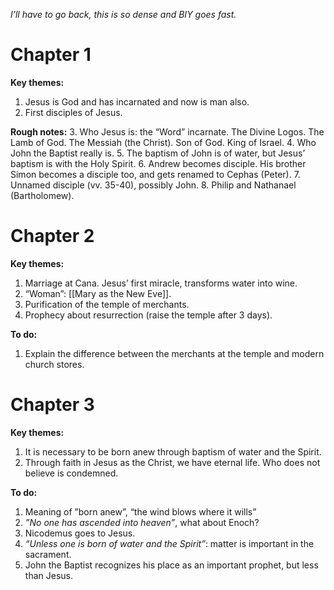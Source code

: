 *I’ll have to go back, this is so dense and BIY goes fast.*

# Chapter 1
**Key themes:**
1. Jesus is God and has incarnated and now is man also.
2. First disciples of Jesus.

**Rough notes:**
3. Who Jesus is: the “Word” incarnate. The Divine Logos. The Lamb of God. The Messiah (the Christ). Son of God. King of Israel.
4. Who John the Baptist really is.
5. The baptism of John is of water, but Jesus’ baptism is with the Holy Spirit.
6. Andrew becomes disciple. His brother Simon becomes a disciple too, and gets renamed to Cephas (Peter).
7. Unnamed disciple (vv. 35-40), possibly John.
8. Philip and Nathanael (Bartholomew). 
# Chapter 2
**Key themes:**
1. Marriage at Cana. Jesus’ first miracle, transforms water into wine.
2. “Woman”: [[Mary as the New Eve]].
3. Purification of the temple of merchants.
4. Prophecy about resurrection (raise the temple after 3 days).

**To do:**
1. Explain the difference between the merchants at the temple and modern church stores.
# Chapter 3
**Key themes:**
1. It is necessary to be born anew through baptism of water and the Spirit.
2. Through faith in Jesus as the Christ, we have eternal life. Who does not believe is condemned.

**To do:**
1. Meaning of ”born anew”, “the wind blows where it wills”
2. *”No one has ascended into heaven”*, what about Enoch?
3. Nicodemus goes to Jesus.
4. *“Unless one is born of water and the Spirit”*: matter is important in the sacrament.
5. John the Baptist recognizes his place as an important prophet, but less than Jesus.
